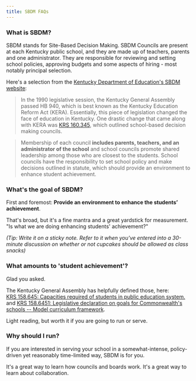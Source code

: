 ```yaml
---
title: SBDM FAQs
---
```


### What is SBDM? ### 
SBDM stands for Site-Based Decision Making.  SBDM Councils are present at each Kentucky public school, and they are made up of teachers, parents and one administrator. They are responsible for reviewing and setting school policies, approving budgets and some aspects of hiring - most notably principal selection. 

Here's a selection from the [Kentucky Department of Education's SBDM website](https://education.ky.gov/districts/SdBDM/Pages/default.aspx):

> In the 1990 legislative session, the Kentucky General Assembly passed HB 940, which is best known as the Kentucky Education Reform Act (KERA). Essentially, this piece of legislation changed the face of education in Kentucky. One drastic change that came along with KERA was [KRS 160.345](https://apps.legislature.ky.gov/law/statutes/statute.aspx?id=48752), which outlined school-based decision making councils.

> Membership of each council **includes parents, teachers, and an administrator of the school** and school councils promote shared leadership among those who are closest to the students. School councils have the responsibility to set school policy and make decisions outlined in statute, which should provide an environment to enhance student achievement. 
### What's the goal of SBDM? ### 
First and foremost: **Provide an environment to enhance the students’ achievement**. 

That's broad, but it's a fine mantra and a great yardstick for measurement. "Is what we are doing enhancing students' achievement?"

*(Tip: Write it on a sticky note. Refer to it when you've entered into a 30-minute discussion on whether or not cupcakes should be allowed as class snacks)*
### What amounts  to 'student achievement'? ###
Glad you asked. 

The Kentucky General Assembly has helpfully defined those, here:  
[KRS 158.645: Capacities required of students in public education system.](https://apps.legislature.ky.gov/law/statutes/statute.aspx?id=3551) and [KRS 158.6451: Legislative declaration on goals for Commonwealth's schools -- Model curriculum framework](https://apps.legislature.ky.gov/law/statutes/statute.aspx?id=3552).

Light reading, but worth it if you are going to run or serve.
### Why should I run? ###
If you are interested in serving your school in a somewhat-intense, policy-driven yet reasonably time-limited way, SBDM is for you. 

It's a great way to learn how councils and boards work. It's a great way to learn about collaboration.
